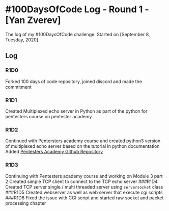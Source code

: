 # #100DaysOfCode Log - Round 1 - [Yan Zverev]

The log of my #100DaysOfCode challenge. Started on [September 8, Tuesday, 2020].

## Log

### R1D0 
Forked 100 days of code repository, joined discord and made the commitment
### R1D1
Created Multiplexed echo server in Python as part of the python for pentesters course on pentester academy
### R1D2
Continued with Pentersters academy course and created python3 version of multiplexed echo server based on the 
tutorial in python documentation
Added [Pentesters Academy Github Repository](https://github.com/yanz67/python-pentesters)  

### R1D3
Continuing with Pentesters academy course and working on Module 3 part 2
Created simple TCP client to connect to the TCP echo server
###R1D4
Created TCP server single / multi threaded server using `serversocket` class
###R1D5
Created webserver as well as web server that execute cgi scripts
###R1D6
Fixed the issue with CGI script and started raw socket and packet processing chapter
